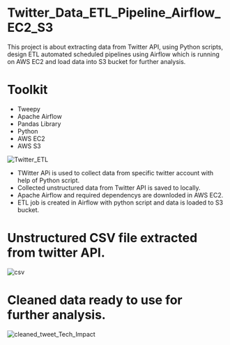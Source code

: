 # Twitter_Data_ETL_Pipeline_Airflow_EC2_S3

This project is about extracting data from Twitter API, using Python scripts, design ETL automated scheduled pipelines using Airflow which is running on AWS EC2 and load data into S3 bucket for further analysis.

# Toolkit
- Tweepy
- Apache Airflow
- Pandas Library
- Python
- AWS EC2
- AWS S3

![Twitter_ETL](https://user-images.githubusercontent.com/7123198/230835468-2ff72e44-86f6-4a45-9741-a86849111982.png)

- TWitter APi is used to collect data from specific twitter account with help of Python script.
- Collected unstructured data from Twitter API is saved to locally.
- Apache Airflow and required dependencys are downloded in AWS EC2.
- ETL job is created in Airflow with python script and data is loaded to S3 bucket.



# Unstructured CSV file extracted from twitter API.
![csv](https://user-images.githubusercontent.com/7123198/230835800-909ce06a-4c36-4dce-a011-61459661ca91.png)



# Cleaned data ready to use for further analysis.

![cleaned_tweet_Tech_Impact](https://user-images.githubusercontent.com/7123198/231534976-fdcda727-5be6-446a-a118-a895d3a20261.png)
